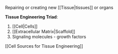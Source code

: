 Repairing or creating new [[Tissue|tissues]] or organs

**Tissue Engineering Triad**:
1. [[Cell|Cells]]
2. [[Extracellular Matrix|Scaffold]]
3. Signaling molecules - growth factors

[[Cell Sources for Tissue Engineering]]
